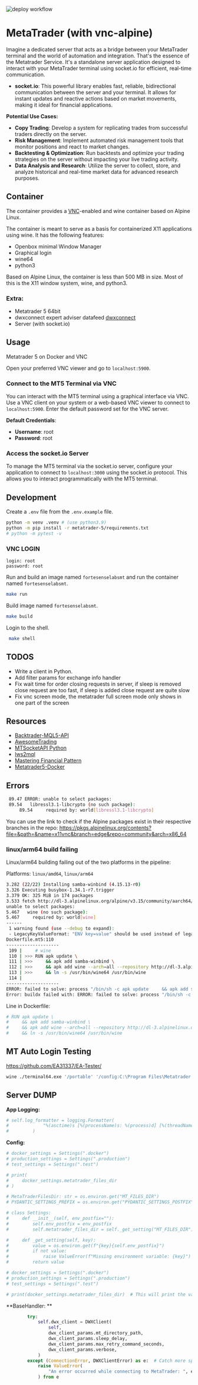![deploy workflow](https://github.com/FortesenseLabs/metatrader-terminal/actions/workflows/deploy.yml/badge.svg)

# MetaTrader (with vnc-alpine)

Imagine a dedicated server that acts as a bridge between your MetaTrader terminal and the world of automation and integration. That's the essence of the Metatrader Service. It's a standalone server application designed to interact with your MetaTrader terminal using socket.io for efficient, real-time communication.

- **socket.io**: This powerful library enables fast, reliable, bidirectional communication between the server and your terminal. It allows for instant updates and reactive actions based on market movements, making it ideal for financial applications.

**Potential Use Cases:**

- **Copy Trading**: Develop a system for replicating trades from successful traders directly on the server.
- **Risk Management**: Implement automated risk management tools that monitor positions and react to market changes.
- **Backtesting & Optimization**: Run backtests and optimize your trading strategies on the server without impacting your live trading activity.
- **Data Analysis and Research**: Utilize the server to collect, store, and analyze historical and real-time market data for advanced research purposes.

## Container

The container provides a [VNC](https://en.wikipedia.org/wiki/Virtual_Network_Computing)-enabled and wine container based on Alpine Linux.

The container is meant to serve as a basis for containerized X11 applications using wine. It has the following features:

- Openbox minimal Window Manager
- Graphical login
- wine64
- python3

Based on Alpine Linux, the container is less than 500 MB in size. Most of this is the X11 window system, wine, and python3.

### Extra:

- Metatrader 5 64bit
- dwxconnect expert adviser datafeed [dwxconnect](https://github.com/darwinex/dwxconnect)
- Server (with socket.io)

## Usage

Metatrader 5 on Docker and VNC

Open your preferred VNC viewer and go to `localhost:5900`.

### Connect to the MT5 Terminal via VNC

You can interact with the MT5 terminal using a graphical interface via VNC. Use a VNC client on your system or a web-based VNC viewer to connect to `localhost:5900`. Enter the default password set for the VNC server.

**Default Credentials**:

- **Username**: root
- **Password**: root

### Access the socket.io Server

To manage the MT5 terminal via the socket.io server, configure your application to connect to `localhost:3000` using the socket.io protocol. This allows you to interact programmatically with the MT5 terminal.

## Development

Create a `.env` file from the `.env.example` file.

```bash
python -m venv .venv # (use python3.9)
python -m pip install -r metatrader-5/requirements.txt
# python -m pytest -v
```

### VNC LOGIN

```
login: root
password: root
```

Run and build an image named `fortesenselabsmt` and run the container named `fortesenselabsmt`.

```bash
make run
```

Build image named `fortesenselabsmt`.

```bash
make build
```

Login to the shell.

```bash
 make shell
```

## TODOS

- Write a client in Python.
- Add filter params for exchange info handler
- Fix wait time for order closing requests in server, if sleep is removed close request are too fast, if sleep is added close request are quite slow
- Fix vnc screen mode, the metatrader full screen mode only shows in one part of the screen

## Resources

- [Backtrader-MQL5-API](https://github.com/AwesomeTrading/Backtrader-MQL5-API)
- [AwesomeTrading](https://github.com/orgs/AwesomeTrading/)
- [MTSocketAPI Python](https://www.mtsocketapi.com/doc5/for_developers/Python.html)
- [lws2mql](https://github.com/AwesomeTrading/lws2mql)
- [Mastering Financial Pattern](https://www.oreilly.com/library/view/mastering-financial-pattern/9781098120467/ch01.html)
- [Metatrader5-Docker](https://github.com/ejtraderLabs/Metatrader5-Docker)

## Errors

```bash
 89.47 ERROR: unable to select packages:
 89.54   libressl3.1-libcrypto (no such package):
     89.54     required by: world[libressl3.1-libcrypto]
```

You can use the link to check if the Alpine packages exist in their respective branches in the repo:
https://pkgs.alpinelinux.org/contents?file=&path=&name=x11vnc&branch=edge&repo=community&arch=x86_64

### linux/arm64 build failing

Linux/arm64 building failing out of the two platforms in the pipeline:

Platforms: `linux/amd64`, `linux/arm64`

```bash
3.282 (22/22) Installing samba-winbind (4.15.13-r0)
3.326 Executing busybox-1.34.1-r7.trigger
3.379 OK: 325 MiB in 174 packages
3.533 fetch http://dl-3.alpinelinux.org/alpine/v3.15/community/aarch64/APKINDEX.tar.gz
unable to select packages:
5.467   wine (no such package):
5.467     required by: world[wine]
------
 1 warning found (use --debug to expand):
 - LegacyKeyValueFormat: "ENV key=value" should be used instead of legacy "ENV key value" format (line 33)
Dockerfile.mt5:110
--------------------
 109 |     # wine
 110 | >>> RUN apk update \
 111 | >>>     && apk add samba-winbind \
 112 | >>>     && apk add wine --arch=all --repository http://dl-3.alpinelinux.org/alpine/v3.15/community/ \
 113 | >>>     && ln -s /usr/bin/wine64 /usr/bin/wine
 114 |
--------------------
ERROR: failed to solve: process "/bin/sh -c apk update     && apk add samba-winbind     && apk add wine --arch=all --repository http://dl-3.alpinelinux.org/alpine/v3.15/community/     && ln -s /usr/bin/wine64 /usr/bin/wine" did not complete successfully: exit code: 1
Error: buildx failed with: ERROR: failed to solve: process "/bin/sh -c apk update     && apk add samba-winbind     && apk add wine --arch=all --repository http://dl-3.alpinelinux.org/alpine/v3.15/community/     && ln -s /usr/bin/wine64 /usr/bin/wine" did not complete successfully: exit code: 1
```

Line in Dockerfile:

```Dockerfile
# RUN apk update \
#     && apk add samba-winbind \
#     && apk add wine --arch=all --repository http://dl-3.alpinelinux.org/alpine/v3.15/community/ \
#     && ln -s /usr/bin/wine64 /usr/bin/wine
```

## MT Auto Login Testing

https://github.com/EA31337/EA-Tester/

```bash
wine ./terminal64.exe '/portable' '/config:C:\Program Files\Metatrader 5\Config\common-config-custom.ini'
```

## Server DUMP

**App Logging:**

```python
# self.log_formatter = logging.Formatter(
#             "%(asctime)s [%(processName)s: %(process)d] [%(threadName)s: %(thread)d] [%(levelname)s] %(name)s: %(message)s"
#         )
```

**Config:**

```python
# docker_settings = Settings(".docker")
# production_settings = Settings(".production")
# test_settings = Settings(".test")

# print(
#     docker_settings.metatrader_files_dir
# )

# MetaTraderFilesDir: str = os.environ.get("MT_FILES_DIR")
# PYDANTIC_SETTINGS_PREFIX = os.environ.get("PYDANTIC_SETTINGS_POSTFIX", "")

# class Settings:
#     def __init__(self, env_postfix=""):
#         self.env_postfix = env_postfix
#         self.metatrader_files_dir = self._get_setting("MT_FILES_DIR")

#     def _get_setting(self, key):
#         value = os.environ.get(f"{key}{self.env_postfix}")
#         if not value:
#             raise ValueError(f"Missing environment variable: {key}")
#         return value

# docker_settings = Settings(".docker")
# production_settings = Settings(".production")
# test_settings = Settings(".test")

# print(docker_settings.metatrader_files_dir)  # This will print the value from the .docker environment variable
```

**BaseHandler: **

```python
        try:
            self.dwx_client = DWXClient(
                self,
                dwx_client_params.mt_directory_path,
                dwx_client_params.sleep_delay,
                dwx_client_params.max_retry_command_seconds,
                dwx_client_params.verbose,
            )
        except (ConnectionError, DWXClientError) as e:  # Catch more specific errors
            raise ValueError(
                "An error occurred while connecting to MetaTrader: ", e
            ) from e
```
